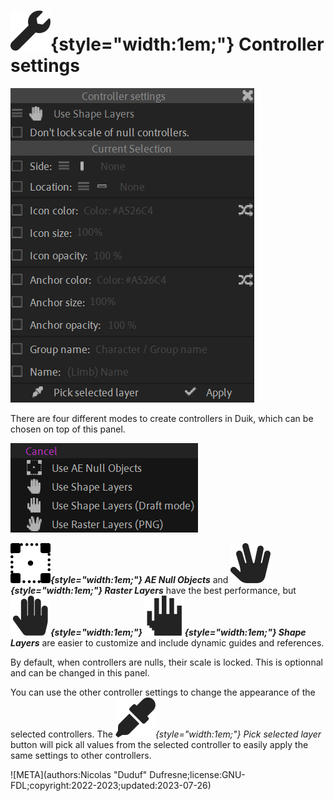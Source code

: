 
# ![](../../../img/duik/icons/settings.svg){style="width:1em;"} Controller settings

![](../../../img/duik/controllers/settings.png)

There are four different modes to create controllers in Duik, which can be chosen on top of this panel.

![](../../../img/duik/controllers/types.png)

***![](../../../img/duik/icons/ae_null.svg){style="width:1em;"} AE Null Objects*** and ***![](../../../img/duik/icons/controller_raster.svg){style="width:1em;"} Raster Layers*** have the best performance, but ***![](../../../img/duik/icons/controller.svg){style="width:1em;"} ![](../../../img/duik/icons/controller_draft.svg){style="width:1em;"} Shape Layers*** are easier to customize and include dynamic guides and references.

By default, when controllers are nulls, their scale is locked. This is optionnal and can be changed in this panel.

You can use the other controller settings to change the appearance of the selected controllers. The *![](../../../img/duik/icons/eye_dropper.svg){style="width:1em;"} Pick selected layer* button will pick all values from the selected controller to easily apply the same settings to other controllers.

[^1]: Read the [*Advanced / Performance*](../../../advanced/performance.md) section for more tips about how to improve performance in After Effects and using Duik.

![META](authors:Nicolas "Duduf" Dufresne;license:GNU-FDL;copyright:2022-2023;updated:2023-07-26)
